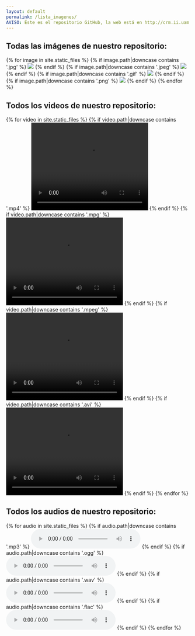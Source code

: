 ```yaml
---
layout: default
permalink: /lista_imagenes/
AVISO: Éste es el repositorio GitHub, la web está en http://crm.ii.uam.es/
---
```



Todas las imágenes de nuestro repositorio:
--

{% for image in site.static_files %}
    {% if image.path|downcase contains '.jpg' %}
        <img src="{{ site.baseurl }}{{ image.path }}" />
    {% endif %}
    {% if image.path|downcase contains '.jpeg' %}
        <img src="{{ site.baseurl }}{{ image.path }}" />
    {% endif %}
    {% if image.path|downcase contains '.gif' %}
        <img src="{{ site.baseurl }}{{ image.path }}" />
    {% endif %}
    {% if image.path|downcase contains '.png' %}
        <img src="{{ site.baseurl }}{{ image.path }}" />
    {% endif %}
{% endfor %}

Todos los videos de nuestro repositorio:
--

{% for video in site.static_files %}
    {% if video.path|downcase contains '.mp4' %}
        <video width="320" height="240" controls><source src="{{ site.baseurl }}{{ video.path }}" type="video/mp4"></video>
    {% endif %}
    {% if video.path|downcase contains '.mpg' %}
        <video width="320" height="240" controls><source src="{{ site.baseurl }}{{ video.path }}" type="video/mpg"></video>
    {% endif %}
    {% if video.path|downcase contains '.mpeg' %}
        <video width="320" height="240" controls><source src="{{ site.baseurl }}{{ video.path }}" type="video/mpeg"></video>
    {% endif %}
    {% if video.path|downcase contains '.avi' %}
        <video width="320" height="240" controls><source src="{{ site.baseurl }}{{ video.path }}" type="video/avi"></video>
    {% endif %}
{% endfor %}

Todos los audios de nuestro repositorio:
--

{% for audio in site.static_files %}
    {% if audio.path|downcase contains '.mp3' %}
         <audio controls><source src="{{ site.baseurl }}{{ audio.path }}" type="audio/mp3"></audio>
    {% endif %}
    {% if audio.path|downcase contains '.ogg' %}
         <audio controls><source src="{{ site.baseurl }}{{ audio.path }}" type="audio/ogg"></audio>
    {% endif %}
    {% if audio.path|downcase contains '.wav' %}
         <audio controls><source src="{{ site.baseurl }}{{ audio.path }}" type="audio/wav"></audio>
    {% endif %}
    {% if audio.path|downcase contains '.flac' %}
         <audio controls><source src="{{ site.baseurl }}{{ audio.path }}" type="audio/flac"></audio>
    {% endif %}
{% endfor %}
